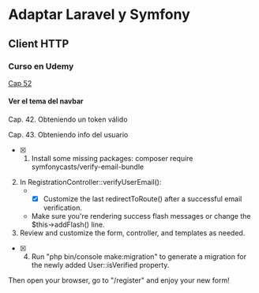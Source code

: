 # Adaptar Laravel y Symfony

## Client HTTP

### Curso en Udemy

[Cap 52](https://www.udemy.com/course/cliente-http-peticiones-laravel-guzzle-consumir-apis-servicios/learn/lecture/14257994#questions)

#### Ver el tema del navbar


####

Cap. 42. Obteniendo un token válido

Cap. 43. Obteniendo info del usuario

-[X] 1) Install some missing packages:
   composer require symfonycasts/verify-email-bundle
2) In RegistrationController::verifyUserEmail():
    * -[X] Customize the last redirectToRoute() after a successful email verification.
    * Make sure you're rendering success flash messages or change the $this->addFlash() line.
3) Review and customize the form, controller, and templates as needed.
-[X] 4) Run "php bin/console make:migration" to generate a migration for the newly added User::isVerified property.

Then open your browser, go to "/register" and enjoy your new form!



